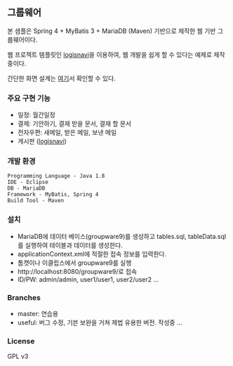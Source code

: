 ## 그룹웨어 ##
본 샘플은 Spring 4 + MyBatis 3 + MariaDB (Maven) 기반으로  제작한 웹 기반 그룹웨어이다.

웹 프로젝트 템플릿인 [logisnavi](https://github.com/gujc71/logisnavi/)을 이용하여, 웹 개발을 쉽게 할 수 있다는 예제로 제작 중이다. 

간단한 화면 설계는 [여기](https://docs.google.com/presentation/d/1QcCr2WwDNhcEbF3v9Kr_KQGe0ohOSXVOW_gneKO7VBw/edit#slide=id.p)서 확인할 수 있다.

### 주요 구현 기능 ###
- 일정: 월간일정
- 결제: 기안하기, 결재 받을 문서, 결재 할 문서
- 전자우편: 새메일, 받은 메일, 보낸 메일
- 게시판 ([logisnavi](https://github.com/gujc71/logisnavi/))

### 개발 환경 ###
    Programming Language - Java 1.8
    IDE - Eclipse
    DB - MariaDB 
    Framework - MyBatis, Spring 4
    Build Tool - Maven

### 설치 ###
- MariaDB에 데이터 베이스(groupware9)를 생성하고 tables.sql, tableData.sql를 실행하여 테이블과 데이터를 생성한다.
- applicationContext.xml에 적절한 접속 정보를 입력한다.
- 톰캣이나 이클립스에서 groupware9를 실행
- http://localhost:8080/groupware9/로 접속
- ID/PW: admin/admin, user1/user1, user2/user2 ...

### Branches ###
- master: 연습용
- useful: 버그 수정, 기븐 보완을 거쳐 제법 유용한 버전. 작성중 ...

### License ###
GPL v3
  
  